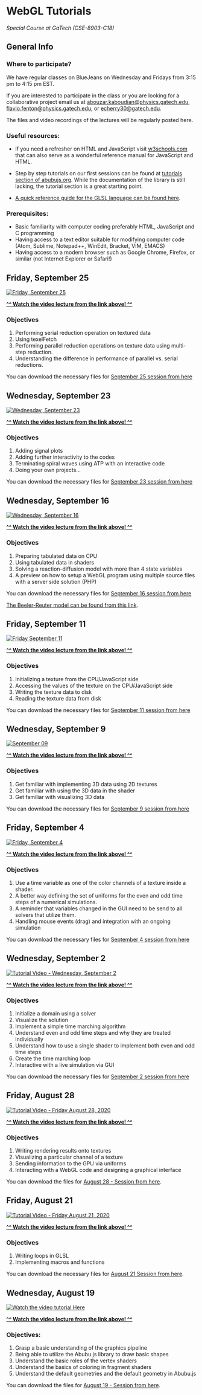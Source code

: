# WebGL Tutorials
_Special Course at GaTech (CSE-8903-C18)_

## General Info
### Where to participate?
We have regular classes on BlueJeans on Wednesday and Fridays from 3:15 pm to 4:15 pm EST. 

If you are interested to participate in the class or you are looking for a collaborative project email us at [abouzar.kaboudian@physics.gatech.edu](mailto:abouzar.kaboudian@physics.gatech.edu), [flavio.fenton@physics.gatech.edu](mailto:flavio.fenton@physics.gatech.edu), or [echerry30@gatech.edu](mailto:echerry30@gatech.edu).

The files and video recordings of the lectures will be regularly posted here.


### Useful resources:
* If you need a refresher on HTML and JavaScript visit [w3schools.com](https://w3schools.com) that can also serve as a wonderful reference manual for JavaScript and HTML.
* Step by step tutorials on our first sessions can be found at [tutorials section of abubujs.org](https://www.abubujs.org/learning/tutorials/?help=doc). While the documentation of the library is still lacking, the tutorial section is a great starting point.

* [A quick reference guide for the GLSL language can be found here](https://www.khronos.org/files/webgl20-reference-guide.pdf).

### Prerequisites:
- Basic familiarity with computer coding preferably HTML, JavaScript and C programming
- Having access to a text editor suitable for modifying computer code (Atom, Sublime, Notepad++, WinEdit, Bracket, VIM, EMACS)
- Having access to a modern browser such as Google Chrome, Firefox, or similar (not Internet Explorer or Safari!)

## Friday, September 25
[![Friday, September 25](http://img.youtube.com/vi/OZ3EEHb-cxc/0.jpg)](http://www.youtube.com/watch?v=OZ3EEHb-cxc "Friday, September 25")

[**^^ Watch the video lecture from the link above! ^^**](https://youtu.be/OZ3EEHb-cxc)


### Objectives
1. Performing serial reduction operation on textured data
1. Using texelFetch
1. Performing parallel reduction operations on texture data using multi-step reduction.
1. Understanding the difference in performance of parallel vs. serial reductions.

You can download the necessary files for [September 25 session from here](./2020-September-25)

## Wednesday, September 23
[![Wednesday, September 23](http://img.youtube.com/vi/Qrxcezb22oU/0.jpg)](https://youtu.be/Qrxcezb22oU "Wednesday, September 23")

[**^^ Watch the video lecture from the link above! ^^**](https://youtu.be/Qrxcezb22oU)

### Objectives
1. Adding signal plots
1. Adding further interactivity to the codes
1. Terminating spiral waves using ATP with an interactive code
1. Doing your own projects...

You can download the necessary files for [September 23 session from here](./2020-September-23)


## Wednesday, September 16
[![Wednesday, September 16](http://img.youtube.com/vi/_RPwsJTLclw/0.jpg)](http://www.youtube.com/watch?v=_RPwsJTLclw "Wednesday, September 16")

[**^^ Watch the video lecture from the link above! ^^**](https://youtu.be/_RPwsJTLclw)

### Objectives
1. Preparing tabulated data on CPU 
1. Using tabulated data in shaders
1. Solving a reaction-diffusion model with more than 4 state variables
1. A preview on how to setup a WebGL program using multiple source files with a server side solution (PHP)

You can download the necessary files for [September 16 session from here](./2020-September-16)

[The Beeler-Reuter model can be found from this link](https://www.ncbi.nlm.nih.gov/pmc/articles/PMC1283659/pdf/jphysiol00808-0190.pdf). 


## Friday, September 11
[![Friday September 11](http://img.youtube.com/vi/iTFqxnIOVqg/0.jpg)](http://www.youtube.com/watch?v=iTFqxnIOVqg "Friday September 11")

[**^^ Watch the video lecture from the link above! ^^**](http://www.youtube.com/watch?v=iTFqxnIOVqg)

### Objectives
1. Initializing a texture from the CPU/JavaScript side
1. Accessing the values of the texture on the CPU/JavaScript side
1. Writing the texture data to disk
1. Reading the texture data from disk

You can download the necessary files for [September 11 session from here](./2020-September-11)


## Wednesday, September 9
[![September 09](http://img.youtube.com/vi/IhhOs7cRzXM/0.jpg)](http://www.youtube.com/watch?v=IhhOs7cRzXM "September 09")

[**^^ Watch the video lecture from the link above! ^^**](http://www.youtube.com/watch?v=IhhOs7cRzXM)

### Objectives
1. Get familiar with implementing 3D data using 2D textures
1. Get familiar with using the 3D data in the shader
2. Get familiar with visualizing 3D data

You can download the necessary files for [September 9 session from here](./2020-September-09)


## Friday, September 4
[![Friday, September 4](http://img.youtube.com/vi/5s_a8D_kHRk/0.jpg)](http://www.youtube.com/watch?v=5s_a8D_kHRk "Friday, September 4")

[**^^ Watch the video lecture from the link above! ^^**](http://www.youtube.com/watch?v=5s_a8D_kHRk)

### Objectives
1. Use a time variable as one of the color channels of a texture inside a shader.
1. A better way defining the set of uniforms for the even and odd time steps of a numerical simulations.
1. A reminder that variables changed in the GUI need to be send to all solvers that utilize them.
1. Handling mouse events (drag) and integration with an ongoing simulation

You can download the necessary files for [September 4 session from here](./2020-September-02)

## Wednesday, September 2
[![Tutorial Video - Wednesday, September 2](http://img.youtube.com/vi/xPEiBXWzNO4/0.jpg)](http://www.youtube.com/watch?v=xPEiBXWzNO4 "Tutorial Video - Wednesday, September 2")

[**^^ Watch the video lecture from the link above! ^^**](http://www.youtube.com/watch?v=xPEiBXWzNO4)

### Objectives
1. Initialize a domain using a solver
1. Visualize the solution
1. Implement a simple time marching algorithm
1. Understand even and odd time steps and why they are treated individually
1. Understand how to use a single shader to implement both even and odd time steps
1. Create the time marching loop
1. Interactive with a live simulation via GUI

You can download the necessary files for [September 2 session from here](./2020-September-02)

## Friday, August 28
[![Tutorial Video - Friday August 28, 2020](http://img.youtube.com/vi/WFw0_z5qj60/0.jpg)](http://www.youtube.com/watch?v=WFw0_z5qj60 "Tutorial Video - Friday August 28, 2020")

[**^^ Watch the video lecture from the link above! ^^**](http://www.youtube.com/watch?v=WFw0_z5qj60)

### Objectives
1. Writing rendering results onto textures
1. Visualizing a particular channel of a texture
1. Sending information to the GPU via uniforms
1. Interacting with a WebGL code and designing a graphical interface

You can download the files for [August 28 - Session from here](./2020-August-28).

## Friday, August 21
[![Tutorial Video - Friday August 21, 2020](http://img.youtube.com/vi/xsIviCqEbL0/0.jpg)](http://www.youtube.com/watch?v=xsIviCqEbL0 "Tutorial Video - Friday August 21, 2020")

[**^^ Watch the video lecture from the link above! ^^**](http://www.youtube.com/watch?v=xsIviCqEbL0)

### Objectives
1. Writing loops in GLSL
1. Implementing macros and functions

You can download the necessary files for [August 21 Session from here](./2020-August-21).

## Wednesday, August 19 

[![Watch the video tutorial Here](http://img.youtube.com/vi/2_I6YZXsAzs/0.jpg)](http://www.youtube.com/watch?v=2_I6YZXsAzs "Tutorial Video - Wednesday August 19, 2020")

[**^^ Watch the video lecture from the link above! ^^**](https://youtu.be/2_I6YZXsAzs)

### Objectives:
 1. Grasp a basic understanding of the graphics pipeline
 1. Being able to utilize the Abubu.js library to draw basic shapes
 1. Understand the basic roles of the vertex shaders
 1. Understand the basics of coloring in fragment shaders
 1. Understand the default geometries and the default geometry in Abubu.js

You can download the files for [August 19 - Session from here](./2020-August-19).
